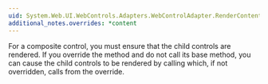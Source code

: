 ```yaml
---
uid: System.Web.UI.WebControls.Adapters.WebControlAdapter.RenderContents(System.Web.UI.HtmlTextWriter)
additional_notes.overrides: *content
---
```


<p>For a composite control, you must ensure that the child controls are rendered. If you override the <xref href="System.Web.UI.WebControls.Adapters.WebControlAdapter.RenderContents(System.Web.UI.HtmlTextWriter)"></xref> method and do not call its base method, you can cause the child controls to be rendered by calling <xref href="System.Web.UI.Adapters.ControlAdapter.RenderChildren(System.Web.UI.HtmlTextWriter)"></xref> which, if not overridden, calls <xref href="System.Web.UI.Control.RenderChildren(System.Web.UI.HtmlTextWriter)"></xref> from the <xref href="System.Web.UI.WebControls.Adapters.WebControlAdapter.RenderContents(System.Web.UI.HtmlTextWriter)"></xref> override.</p>



